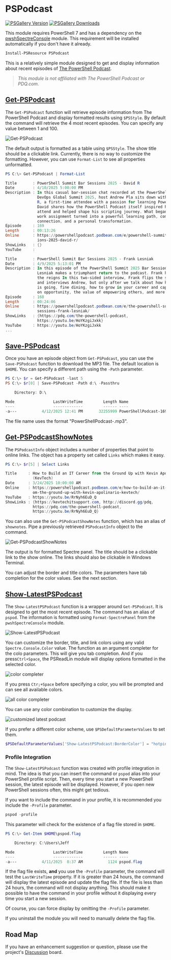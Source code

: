 # PSPodcast

[![PSGallery Version](https://img.shields.io/powershellgallery/v/PSPodcast.png?style=for-the-badge&label=PowerShell%20Gallery)](https://www.powershellgallery.com/packages/PSPodcast/) [![PSGallery Downloads](https://img.shields.io/powershellgallery/dt/PSPodcast.png?style=for-the-badge&label=Downloads)](https://www.powershellgallery.com/packages/PSPodcast/)

This module requires PowerShell 7 and has a dependency on the [pwshSpectreConsole](https://github.com/ShaunLawrie/PwshSpectreConsole) module. This requirement will be installed automatically if you don't have it already.

```powershell
Install-PSResource PSPodcast
```

This is a relatively simple module designed to get and display information about recent episodes of [The PowerShell Podcast](https://powershellpodcast.podbean.com/).

>*This module is not affiliated with The PowerShell Podcast or PDQ.com.*

## [Get-PSPodcast](docs/Get-PSPodcast.md)

The `Get-PSPodcast` function will retrieve episode information from The PowerShell Podcast and display formatted results using `$PSStyle`. By default the command will retrieve the 4 most recent episodes. You can specify any value between 1 and 100.

![Get-PSPodcast](images/Get-PSPodcast.png)

The default output is formatted as a table using `$PSStyle`. The show title should be a clickable link. Currently, there is no way to customize the formatting. However, you can use `Format-List` to see all properties unformatted.

```powershell
PS C:\> Get-PSPodcast | Format-List

Title       : PowerShell Summit Bar Sessions 2025 - David R
Date        : 4/10/2025 5:00:00 PM
Description : In this casual bar-session chat recorded at the PowerShell +
              DevOps Global Summit 2025, host Andrew Pla sits down with David
              R, a first-time attendee with a passion for learning PowerShell.
              David shares how the PowerShell Podcast itself inspired him to
              attend and helped shape his scripting journey. What began as a
              work assignment turned into a powerful learning path, community
              connection, and a personal transformation.
Episode     : 169
Length      : 00:13:26
Online      : https://powershellpodcast.podbean.com/e/powershell-summit-bar-sess
              ions-2025-david-r/
ShowLinks   : {}
YouTube     :

Title       : PowerShell Summit Bar Sessions 2025 - Frank Lesniak
Date        : 4/9/2025 5:13:01 PM
Description : In this episode of the PowerShell Summit 2025 Bar Sessions, Frank
              Lesniak makes a triumphant return to the podcast. Frank has taken
              the reigns In this two-sided interview, Frank flips the script
              and interviews Andrew, but only after we talk about how his week
              is going, fine dining, how to grow in your career and capitalize
              on opportunity, the value of empowering others, and more!
Episode     : 168
Length      : 00:24:06
Online      : https://powershellpodcast.podbean.com/e/the-powershell-summit-bar-
              sessions-frank-lesniak/
ShowLinks   : {https://pdq.com/the-powershell-podcast,
              https://youtu.be/HoYKzgiJxkk}
YouTube     : https://youtu.be/HoYKzgiJxkk
...
```

## [Save-PSPodcast](docs/Save-PSPodcast.md)

Once you have an episode object from `Get-PSPodcast`, you can use the `Save-PSPodcast` function to download the MP3 file. The default location is `$HOME`. You can specify a different path using the `-Path` parameter.

```powershell
PS C:\> $r = Get-PSPodcast -last 5
PS C:\> $r[0] | Save-PSPodcast -Path d:\ -Passthru

    Directory: D:\

Mode                 LastWriteTime         Length Name
----                 -------------         ------ ----
-a---           4/12/2025 12:41 PM       32255999 PowerShellPodcast-169.mp3
```

The file name uses the format "PowerShellPodcast-<episode number>.mp3".

## [Get-PSPodcastShowNotes](docs/Get-PSPodcastShowNotes.md)

The `PSPodcastInfo` object includes a number of properties that point to online links. The object has a property set called `Links` which makes it easy.

```powershell
PS C:\> $r[5] | Select Links

Title     : How to Build an IT Career from the Ground Up with Kevin Apolinario
            (KevTech)
Date      : 3/24/2025 10:00:00 AM
Online    : https://powershellpodcast.podbean.com/e/how-to-build-an-it-career-fr
            om-the-ground-up-with-kevin-apolinario-kevtech/
YouTube   : https://youtu.be/RrNyh6EuD_Q
ShowLinks : {https://kevtechitsupport.com, http://discord.gg/pdq,
            https://pdq.com/the-powershell-podcast,
            https://youtu.be/RrNyh6EuD_Q}
```

You can also use the `Get-PSPodcastShowNotes` function, which has an alias of `shownotes`. Pipe a previously retrieved `PSPodcastInfo` object to the command.

![Get-PSPodcastShowNotes](images/shownotes.png)

The output is for formatted Spectre panel. The title should be a clickable link to the show online. The links should also be clickable in Windows Terminal.

You can adjust the border and title colors. The parameters have tab completion for the color values. See the next section.

## [Show-LatestPSPodcast](docs/Show-LatestPSPodcast.md)

The `Show-LatestPSPodcast` function is a wrapper around `Get-PSPodcast`. It is designed to get the most recent episode. The command has an alias of `pspod`. The information is formatted using `Format-SpectrePanel` from the `pwshSpectreConsole` module.

![Show-LatestPSPodcast](images/pspod.png)

You can customize the border, title, and link colors using any valid `Spectre.Console.Color` value. The function as an argument completer for the colo parameters. This will give you tab completion. And if you press`Ctrl+Space`, the PSReadLin module will display options formatted in the selected color.

![color completer](images/tab-complete-color.png)

If you press `Ctr;+Space` before specifying a color, you will be prompted and can see all available colors.

![all color completer](images/tab-complete-all-colors.png)

You can use any color combination to customize the display.

![customized latest podcast](images/pspod-customized.png)

If you prefer a different color scheme, use `$PSDefaultParameterValues` to set them.

```powershell
$PSDefaultParameterValues['Show-LatestPSPodcast:BorderColor'] = "hotpink"
```

### Profile Integration

The `Show-LatestPSPodcast` function was created with profile integration in mind. The idea is that you can insert the command or `pspod` alias into your PowerShell profile script. Then, every time you start a new PowerShell session, the latest episode will be displayed. However, if you open new PowerShell sessions often, this might get tedious.

If you want to include the command in your profile, it is recommended you include the `-Profile` parameter.

```powershell
pspod -profile
```

This parameter will check for the existence of a flag file stored in `$HOME`.

```powershell
PS C:\> Get-Item $HOME\pspod.flag

    Directory: C:\Users\Jeff

Mode                 LastWriteTime         Length Name
----                 -------------         ------ ----
-a---           4/11/2025  8:37 AM           1124 pspod.flag
```

If the flag file exists, __and__ you use the `-Profile` parameter, the command will test the `LastWriteTime` property. If it is greater than 24 hours, the command will display the latest episode and update the flag file. If the file is less than 24 hours, the command will not display anything. This should make it possible to have the command in your profile without it displaying every time you start a new session.

Of course, you can force display by omitting the `-Profile` parameter.

If you uninstall the module you will need to manually delete the flag file.

## Road Map

If you have an enhancement suggestion or question, please use the project's [Discussion](https://github.com/jdhitsolutions/PSPodcast/discussions) board.
